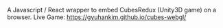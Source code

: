 A Javascript / React wrapper to embed CubesRedux (Unity3D game) on a browser.
Live Game: https://gyuhankim.github.io/cubes-webgl/

